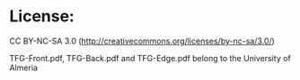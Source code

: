 # License:

CC BY-NC-SA 3.0 (http://creativecommons.org/licenses/by-nc-sa/3.0/)

TFG-Front.pdf, TFG-Back.pdf and TFG-Edge.pdf belong to the University of Almeria
